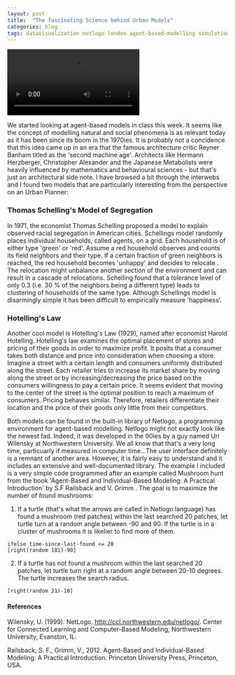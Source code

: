 ```yaml
---
layout: post
title:  "The fascinating Science behind Urban Models"
categories: blog 
tags: datavisualization netlogo london agent-based-modelling simulation
---
```



<video controls="controls" width="60%" height="auto" 
       name="virtual forest" src="https://raw.githubusercontent.com/melanieimfeld/melanieimfeld.github.io/master/assets/netlogo_mushroomhunt.mp4"></video>

We started looking at agent-based models in class this week. It seems like the concept of modelling natural and social phenomena is as relevant today as it has been since its boom in the 1970ies. It is probably not a concidence that this idea came up in an era that the famous architecture critic Reyner Banham titled as the 'second machine age'. Architects like Hermann Herzberger, Christopher Alexander and the Japanese Metabolists were heavily influenced by mathematics and behavioural sciences - but that's just an architectural side note. I have browsed a bit through the interwebs and I found two models that are particularly interesting from the perspective on an Urban Planner:

### Thomas Schelling's Model of Segregation
In 1971, the economist Thomas Schelling proposed a model to explain observed racial segregation in American cities. Schellings model randomly places individual households, called agents, on a grid. Each household is of either type 'green' or  'red'. Assume a red household observes and counts its field neighbors and their type. If a certain fraction of green neighbors is reached, the red household becomes 'unhappy' and decides to relocate . The relocation might unbalance another section of the environment and can result in a cascade of relocations. Schelling found that a tolerance level of only 0.3 (i.e. 30 % of the neighbors being a different type) leads to clustering of households of the same type. Although Schellings model is disarmingly simple it has been difficult to empirically measure 'happiness'.

### Hotelling's Law
Another cool model is Hotelling's Law (1929), named after economist Harold Hotelling. Hotelling's law examines the optimal placement of stores and pricing of their goods in order to maximize profit. It posits that a consumer takes both distance and price into consideration when choosing a store. Imagine a street with a certain length and consumers uniformly distributed along the street. Each retailer tries to increase its market share by moving along the street or by increasing/decreasing the price based on the consumers willingness to pay a certain price. It seems evident that moving to the center of the street is the optimal position to reach a maximum of consumers. Pricing behaves similar. Therefore, retailers differentiate their location and the price of their goods only little from their competitors. 

Both models can be found in the built-in library of Netlogo, a programming environment for agent-based modelling. Netlogo might not exactly look like the newest fad. Indeed, it was developed in the 90ies by a guy named Uri Wilensky at Northwestern University. We all know that that's a very long time, particuarly if measured in computer time...The user interface definitely is a remnant of another area. However, it is fairly easy to understand and it includes an extensive and well-documented library.
The example I included is a very simple code programmed after an example called Mushroom hunt from the book 'Agent-Based and Individual-Based Modeling: A Practical Introduction' by S.F Railsback and V. Grimm . The goal is to maximize the number of found mushrooms:

1. If a turtle (that's what the arrows are called in Netlogo language) has found a mushroom (red patches) within the last searched 20 patches, let turtle turn at a random angle between -90 and 90. If the turtle is in a cluster of mushrooms it is likelier to find more of them.


```
ifelse time-since-last-found <= 20
[right(random 181)-90]
```  

2. If a turtle has not found a mushroom within the last searched 20 patches, let turtle turn right at a random angle between 20-10 degrees. The turtle increases the search radius.


```
[right(random 21)-10]
```  

#### References
Wilensky, U. (1999). NetLogo. http://ccl.northwestern.edu/netlogo/. Center for Connected Learning and Computer-Based Modeling, Northwestern University, Evanston, IL.


Railsback, S. F., Grimm, V., 2012. Agent-Based and Individual-Based Modeling: A Practical Introduction. Princeton University Press, Princeton, USA.






